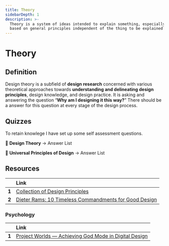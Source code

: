 ```yaml
---
title: Theory
sidebarDepth: 1
description: >-
  Theory is a system of ideas intended to explain something, especially one
  based on general principles independent of the thing to be explained.
---
```


# Theory

## Definition

Design theory is a subfield of **design research** concerned with various theoretical approaches towards **understanding and delineating design principles**, design knowledge, and design practice. It is asking and answering the question “**Why am I designing it this way?**” There should be a answer for this question at every stage of the design process.

## Quizzes

To retain knowlege I have set up some self assessment questions.

📝 **Design Theory** → Answer List

📝 **Universal Principles of Design** → Answer List

## Resources

|  | Link |
| :--- | :--- |
| **1** | [Collection of Design Principles](https://principles.design/) |
| **2** | [Dieter Rams: 10 Timeless Commandments for Good Design](https://www.interaction-design.org/literature/article/dieter-rams-10-timeless-commandments-for-good-design) |

### Psychology

|  | Link |
| :--- | :--- |
| **1** | [Project Worlds — Achieving God Mode in Digital Design](https://uxdesign.cc/project-worlds-achieving-god-mode-in-digital-design-b7242dbe5770) |

